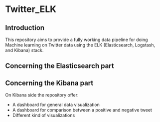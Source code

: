 # Twitter_ELK
## Introduction
This repository aims to provide a fully working data pipeline for doing Machine learning on Twitter data using the ELK (Elasticsearch, Logstash, and Kibana) stack.
## Concerning the Elasticsearch part
## Concerning the Kibana part
On Kibana side the repository offer:

* A dashboard for general data visualization
* A dashboard for comparison between a positive and negative tweet
* Different kind of visualizations

